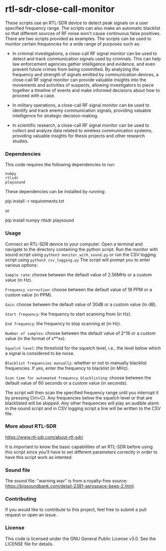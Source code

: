 # rtl-sdr-close-call-monitor

These scripts use an RTL-SDR device to detect peak signals on a user specified frequency range. The scripts can also make an automatic blacklist so that different sources of RF noise won't cause continuous false positives. There are two scripts provided as examples. The scripts can be used to monitor certain frequencies for a wide range of purposes such as: 

- In criminal investigations, a close-call RF signal monitor can be used to detect and track communication signals used by criminals. This can help law enforcement agencies gather intelligence and evidence, and even prevent future crimes from being committed. By analyzing the frequency and strength of signals emitted by communication devices, a close-call RF signal monitor can provide valuable insights into the movements and activities of suspects, allowing investigators to piece together a timeline of events and make informed decisions about how to proceed with a case.

- In military operations, a close-call RF signal monitor can be used to identify and track enemy communication signals, providing valuable intelligence for strategic decision-making.

- In scientific research, a close-call RF signal monitor can be used to collect and analyze data related to wireless communication systems, providing valuable insights for thesis projects and other research studies.


### Dependencies

This code requires the following dependencies to run:

    numpy
    rtlsdr
    playsound

These dependencies can be installed by running:

pip install -r requirements.txt

or

pip install numpy rtlsdr playsound

### Usage

Connect an RTL-SDR device to your computer.
    Open a terminal and navigate to the directory containing the python script.
    Run the monitor with sound script using `python3 monitor_with_sound.py` or run the CSV logging script using `python3 csv_logging.py`
    The script will prompt you to enter various options:
    
   `Sample rate`: choose between the default value of 2.56MHz or a custom value (in Hz).
        
   `Frequency correction`: choose between the default value of 18 PPM or a custom value (in PPM).
        
   `Gain`: choose between the default value of 30dB or a custom value (in dB).
        
   `Start frequency`: the frequency to start scanning from (in Hz).
        
   `End frequency`: the frequency to stop scanning at (in Hz).
        
   `Number of samples`: choose between the default value of 2^16 or a custom value (in the format of x**xx).
        
   `Squelch level`: the threshold for the squelch level, i.e., the level below which a signal is considered to be noise.
        
   `Blacklist frequencies manually`: whether or not to manually blacklist frequencies. If yes, enter the frequency to blacklist (in MHz).
        
   `Scan time for automated frequency blacklisting`: choose between the default value of 60 seconds or a custom value (in seconds).
        
   The script will then scan the specified frequency range until you interrupt it by pressing Ctrl+C). Any frequencies below the squelch level or that are    blacklisted will be skipped. Any other frequencies will play an audible alarm in the sound script and in CSV logging script a line will be written to      the CSV file.
   
        
### More about RTL-SDR

https://www.rtl-sdr.com/about-rtl-sdr/

It is important to know the basic capabilities of an RTL-SDR before using this script since you'll have to set different parameters correctly in order to have this script work as intented. 

### Sound file

The sound file: "warning.wav" is from a royalty-free source: https://bigsoundbank.com/detail-2381-aerospace-beep-2.html.

### Contributing

If you would like to contribute to this project, feel free to submit a pull request or open an issue.

### License

This code is licensed under the GNU General Public License v3.0. See the LICENSE file for details.
